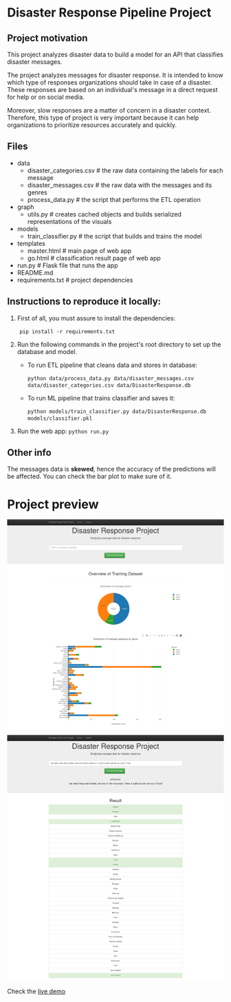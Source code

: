 # Disaster Response Pipeline Project

## Project motivation

This project analyzes disaster data to build a model for an API that classifies disaster messages.

The project analyzes messages for disaster response. It is intended to know which type of responses organizations should take in case of a disaster. These responses are based on an individual's message in a direct request for help or on social media.

Moreover, slow responses are a matter of concern in a disaster context. Therefore, this type of project is very important because it can help organizations to prioritize resources accurately and quickly.

## Files

* data
  - disaster_categories.csv # the raw data containing the labels for each message
  - disaster_messages.csv # the raw data with the messages and its genres
  - process_data.py # the script that performs the ETL operation
* graph
  - utils.py # creates cached objects and builds serialized representations of the visuals
* models
  - train_classifier.py # the script that builds and trains the model
* templates
  - master.html # main page of web app
  - go.html # classification result page of web app
* run.py # Flask file that runs the app
* README.md
* requirements.txt # project dependencies

## Instructions to reproduce it locally:

1. First of all, you must assure to install the dependencies:

```shell
    pip install -r requirements.txt
```

2. Run the following commands in the project's root directory to set up the database and model.

   - To run ETL pipeline that cleans data and stores in database:
     ```
     python data/process_data.py data/disaster_messages.csv data/disaster_categories.csv data/DisasterResponse.db
     ```
   - To run ML pipeline that trains classifier and saves it:
     ```
     python models/train_classifier.py data/DisasterResponse.db models/classifier.pkl
     ```
3. Run the web app: `python run.py`

## Other info

The messages data is **skewed**, hence the accuracy of the predictions will be affected. You can check the bar plot to make sure of it.

# Project preview

![Not found](.preview/ss1.png)

![Not found](.preview/ss2.png)

Check the [live demo](http://ec2-184-72-141-226.compute-1.amazonaws.com/)
